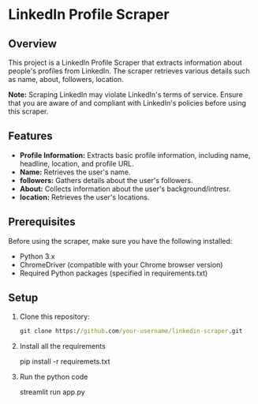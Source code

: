 # LinkedIn Profile Scraper

## Overview

This project is a LinkedIn Profile Scraper that extracts information about people's profiles from LinkedIn. The scraper retrieves various details such as name, about, followers, location.

**Note:** Scraping LinkedIn may violate LinkedIn's terms of service. Ensure that you are aware of and compliant with LinkedIn's policies before using this scraper.

## Features

- **Profile Information:** Extracts basic profile information, including name, headline, location, and profile URL.
- **Name:** Retrieves the user's name.
- **followers:** Gathers details about the user's followers.
- **About:** Collects information about the user's background/intresr.
- **location:** Retrieves the user's locations.

## Prerequisites

Before using the scraper, make sure you have the following installed:

- Python 3.x
- ChromeDriver (compatible with your Chrome browser version)
- Required Python packages (specified in requirements.txt)

## Setup

1. Clone this repository:

   ```cmd
   git clone https://github.com/your-username/linkedin-scraper.git

2. Install all the requirements

    pip install -r requiremets.txt

3. Run the python code

    streamlit run app.py